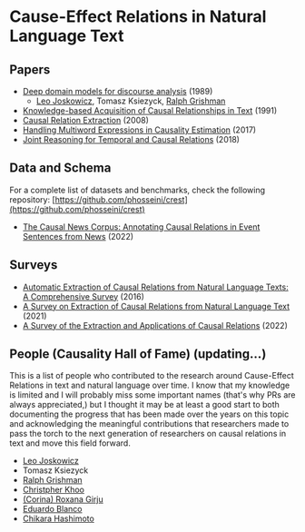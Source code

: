 # Cause-Effect Relations in Natural Language Text

## Papers
* [Deep domain models for discourse analysis](https://ieeexplore.ieee.org/document/47325) (1989)
    * [Leo Joskowicz](https://www.cs.huji.ac.il/~josko/), Tomasz Ksiezyck, [Ralph Grishman](https://cs.nyu.edu/~grishman/)
* [Knowledge-based Acquisition of Causal Relationships in Text](https://www.sciencedirect.com/science/article/abs/pii/104281439190009C) (1991)
* [Causal Relation Extraction](http://lrec-conf.org/proceedings/lrec2008/pdf/87_paper.pdf) (2008)
* [Handling Multiword Expressions in Causality Estimation](https://aclanthology.org/W17-6937.pdf) (2017)
* [Joint Reasoning for Temporal and Causal Relations](https://aclanthology.org/P18-1212.pdf) (2018)

## Data and Schema
For a complete list of datasets and benchmarks, check the following repository:
[https://github.com/phosseini/crest](https://github.com/phosseini/crest)

* [The Causal News Corpus: Annotating Causal Relations in Event
Sentences from News](https://arxiv.org/pdf/2204.11714.pdf) (2022)


## Surveys
* [Automatic Extraction of Causal Relations from Natural Language Texts: A Comprehensive Survey](https://arxiv.org/abs/1605.07895) (2016)
* [A Survey on Extraction of Causal Relations from Natural Language Text](https://link.springer.com/content/pdf/10.1007/s10115-022-01665-w.pdf) (2021)
* [A Survey of the Extraction and Applications of Causal Relations](https://www.cambridge.org/core/journals/natural-language-engineering/article/survey-of-the-extraction-and-applications-of-causal-relations/8B43AC51BE1F0B53B82DA99997DBC7E6) (2022)

## People (Causality Hall of Fame) (updating...)
This is a list of people who contributed to the research around Cause-Effect Relations in text and natural language over time. I know that my knowledge is limited and I will probably miss some important names (that's why PRs are always appreciated,) but I thought it may be at least a good start to both documenting the progress that has been made over the years on this topic and acknowledging the meaningful contributions that researchers made to pass the torch to the next generation of researchers on causal relations in text and move this field forward.

* [Leo Joskowicz](https://www.cs.huji.ac.il/~josko/)
* Tomasz Ksiezyck
* [Ralph Grishman](https://cs.nyu.edu/~grishman/)
* [Christpher Khoo](https://blogs.ntu.edu.sg/dh/khoo-soo-guan-christopher/)
* [(Corina) Roxana Girju](https://linguistics.illinois.edu/directory/profile/girju)
* [Eduardo Blanco](https://isearch.asu.edu/profile/3996580)
* [Chikara Hashimoto](https://chikarahashimoto.wixsite.com/home)
